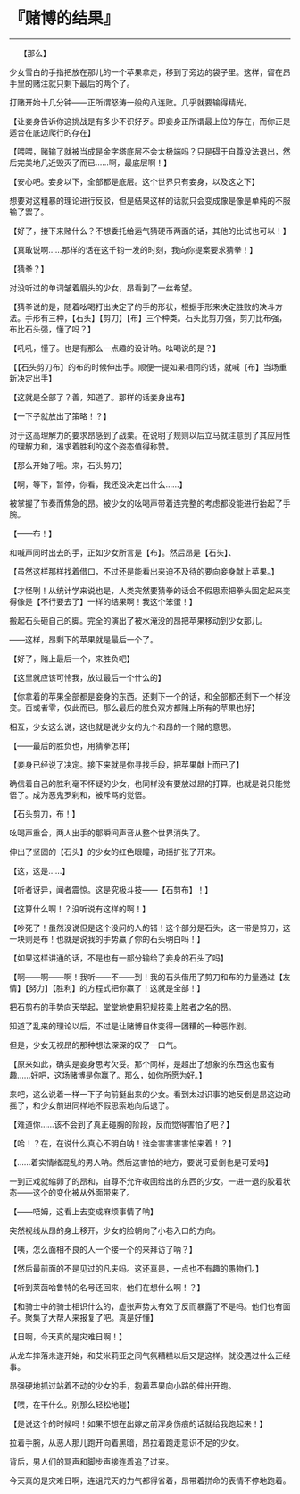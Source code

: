 # 『赌博的结果』

------

　
【那么】

少女雪白的手指把放在那儿的一个苹果拿走，移到了旁边的袋子里。这样，留在昂手里的赌注就只剩下最后的两个了。

打赌开始十几分钟——正所谓怒涛一般的八连败。几乎就要输得精光。

【让妾身告诉你这挑战是有多少不识好歹。即妾身正所谓最上位的存在，而你正是适合在底边爬行的存在】

【喂喂，赌输了就被当成是金字塔底层不会太极端吗？只是碍于自尊没法退出，然后完美地几近毁灭了而已……啊，最底层啊！】

【安心吧。妾身以下，全部都是底层。这个世界只有妾身，以及这之下】

想要对这粗暴的理论进行反驳，但是结果这样的话就只会变成像是像是单纯的不服输了罢了。

【好了，接下来赌什么？不想委托给运气猜硬币两面的话，其他的比试也可以！】

【真敢说啊……那样的话在这千钧一发的时刻，我向你提案要求猜拳！】

【猜拳？】

对没听过的单词皱着眉头的少女，昂看到了一丝希望。

【猜拳说的是，随着吆喝打出决定了的手的形状，根据手形来决定胜败的决斗方法。手形有三种，【石头】【剪刀】【布】三个种类。石头比剪刀强，剪刀比布强，布比石头强，懂了吗？】

【吼吼，懂了。也是有那么一点趣的设计呐。吆喝说的是？】

【【石头剪刀布】的布的时候伸出手。顺便一提如果相同的话，就喊【布】当场重新决定出手】

【这就是全部了？善，知道了。那样的话妾身出布】

【一下子就放出了策略！？】

对于这高理解力的要求昂感到了战栗。在说明了规则以后立马就注意到了其应用性的理解力和，渴求着胜利的这个姿态值得称赞。

【那么开始了哦。来，石头剪刀】

【啊，等下，暂停，你看，我还没决定出什么……】

被掌握了节奏而焦急的昂。被少女的吆喝声带着连完整的考虑都没能进行抬起了手腕。

【——布！】

和喊声同时出去的手，正如少女所言是【布】。然后昂是【石头】、

【虽然这样那样找着借口，不过还是能看出来迫不及待的要向妾身献上苹果。】

【才怪咧！从统计学来说也是，人类突然要猜拳的话会不假思索把拳头固定起来变得像是【不行要去了】一样的结果啊！我这个笨蛋！】

搬起石头砸自己的脚。完全的演出了被水淹没的昂把苹果移动到少女那儿。

——这样，昂剩下的苹果就是最后一个了。

【好了，赌上最后一个，来胜负吧】

【这里就应该可怜我，放过最后一个什么的】

【你拿着的苹果全部都是妾身的东西。还剩下一个的话，和全部都还剩下一个样没变。百或者零，仅此而已。那么最后的胜负双方都赌上所有的苹果也好】

相互，少女这么说，这也就是说少女的九个和昂的一个赌的意思。

【——最后的胜负也，用猜拳怎样】

【妾身已经说了决定。接下来就是你寻找手段，把苹果献上而已了】

确信着自己的胜利毫不怀疑的少女，也同样没有要放过昂的打算。也就是说只能觉悟了。成为恶鬼罗刹和，被斥骂的觉悟。

【石头剪刀，布！】

吆喝声重合，两人出手的那瞬间声音从整个世界消失了。

伸出了坚固的【石头】的少女的红色眼瞳，动摇扩张了开来。

【这，这是……】

【听者讶异，闻者震惊。这是究极斗技——【石剪布】！】

【这算什么啊！？没听说有这样的啊！】

【吵死了！虽然没说但是这个没问的人的错！这个部分是石头，这一带是剪刀，这一块则是布！也就是说我的手势赢了你的石头明白吗！】

【如果这样讲通的话，不是也有一部分输给了妾身的石头了吗】

【啊——啊——啊！我听——不——到！我的石头借用了剪刀和布的力量通过【友情】【努力】【胜利】的方程式把你赢了！这就是全部！】

把石剪布的手势向天举起，堂堂地使用犯规技乘上胜者之名的昂。

知道了乱来的理论以后，不过是让赌博自体变得一团糟的一种恶作剧。

但是，少女无视昂的那种想法深深的叹了一口气。

【原来如此，确实是妾身思考欠妥。那个同样，是超出了想象的东西这也蛮有趣……好吧，这场赌博是你赢了。那么，如你所愿为好。】

来吧，这么说着一样一下子向前挺出来的少女。看到太过识事的她反倒是昂这边动摇了，和少女前进同样地不假思索地向后退了。

【难道你……该不会到了真正碰胸的阶段，反而觉得害怕了吧？】

【哈！？在，在说什么真心不明白呐！谁会害害害害怕来着！？】

【……着实情绪混乱的男人呐。然后这害怕的地方，要说可爱倒也是可爱吗】

一到正戏就缩卵了的昂和，自尊不允许收回给出的东西的少女。一进一退的胶着状态——这个的变化被从外面带来了。

【——唔姆，这看上去变成麻烦事情了呐】

突然视线从昂的身上移开，少女的脸朝向了小巷入口的方向。

【咦，怎么面相不良的人一个接一个的来拜访了呐？】

【然后最前面的不是见过的凡夫吗。这还真是，一点也不有趣的愚物们。】

【听到莱茵哈鲁特的名号还回来，他们在想什么啊！？】

【和骑士中的骑士相识什么的，虚张声势太有效了反而暴露了不是吗。他们也有面子。聚集了大帮人来报复了吧。真是好懂】

【日啊，今天真的是灾难日啊！】

从龙车摔落未遂开始，和艾米莉亚之间气氛糟糕以后又是这样。就没遇过什么正经事。

昂强硬地抓过站着不动的少女的手，抱着苹果向小路的伸出开跑。

【喂，在干什么。别那么轻松地碰】

【是说这个的时候吗！如果不想在出嫁之前浑身伤痕的话就给我跑起来！】

拉着手腕，从恶人那儿跑开向着黑暗，昂拉着跑走意识不足的少女。

背后，男人们的骂声和脚步声接连着追了过来。

今天真的是灾难日啊，连诅咒天的力气都得省着，昂带着拼命的表情不停地跑着。
